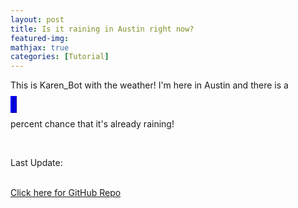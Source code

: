 ```yaml
---
layout: post
title: Is it raining in Austin right now?
featured-img:
mathjax: true
categories: [Tutorial]
---
```


<html>
<head>
  <script type="text/javascript">
      $(document).ready(function(){
        if( +$("#var_text").text()>80){
          $("#responding_text").html("<i>" + " (It's totally raining!)" + "</i>");
          }
        else if (+$("#var_text").text()>40) {
          $("#responding_text").html("<i>" + " (So Probably?)" + "</i>" );
          }
        else if (+$("#var_text").text()>20) {
          $("#responding_text").html( "<i>" + " (So maybe?)" + "</i>");
          }
        else {
          $("#responding_text").html( "<i>" + " (So Probably not)" + "</i>" );
          }
        });
  </script>
</head>

<body>

  <p>This is Karen_Bot with the weather! I'm here in Austin and there is a </p>
  <object type="text/html" id="var_text" data="https://storage.googleapis.com/is-it-raining/isitraining.txt" height="60" width="60" style="overflow:auto;border:5px ridge blue"></object><p>percent chance that it's already raining!</p>
  <p id="responding_text"></p>
  <br>
  <p>Last Update: </p>
  <object type="text/html" id="var_text" data="https://storage.googleapis.com/is-it-raining/update_date.txt"></object>

  <br>
  <a href="https://github.com/conorbarryhoke/is_it_raining">Click here for GitHub Repo</a>



</body>
</html>
